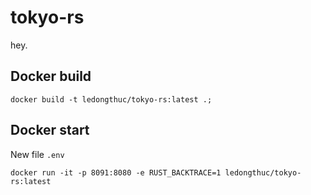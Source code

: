# tokyo-rs

hey.

## Docker build

```
docker build -t ledongthuc/tokyo-rs:latest .;
```

## Docker start

New file `.env`

```
docker run -it -p 8091:8080 -e RUST_BACKTRACE=1 ledongthuc/tokyo-rs:latest
```

